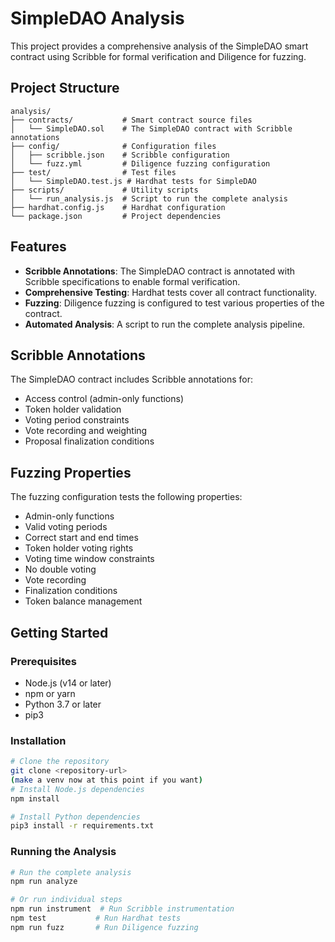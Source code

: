 # SimpleDAO Analysis

This project provides a comprehensive analysis of the SimpleDAO smart contract using Scribble for formal verification and Diligence for fuzzing.

## Project Structure

```
analysis/
├── contracts/           # Smart contract source files
│   └── SimpleDAO.sol    # The SimpleDAO contract with Scribble annotations
├── config/              # Configuration files
│   ├── scribble.json    # Scribble configuration
│   └── fuzz.yml         # Diligence fuzzing configuration
├── test/                # Test files
│   └── SimpleDAO.test.js # Hardhat tests for SimpleDAO
├── scripts/             # Utility scripts
│   └── run_analysis.js  # Script to run the complete analysis
├── hardhat.config.js    # Hardhat configuration
└── package.json         # Project dependencies
```

## Features

- **Scribble Annotations**: The SimpleDAO contract is annotated with Scribble specifications to enable formal verification.
- **Comprehensive Testing**: Hardhat tests cover all contract functionality.
- **Fuzzing**: Diligence fuzzing is configured to test various properties of the contract.
- **Automated Analysis**: A script to run the complete analysis pipeline.

## Scribble Annotations

The SimpleDAO contract includes Scribble annotations for:

- Access control (admin-only functions)
- Token holder validation
- Voting period constraints
- Vote recording and weighting
- Proposal finalization conditions

## Fuzzing Properties

The fuzzing configuration tests the following properties:

- Admin-only functions
- Valid voting periods
- Correct start and end times
- Token holder voting rights
- Voting time window constraints
- No double voting
- Vote recording
- Finalization conditions
- Token balance management

## Getting Started

### Prerequisites

- Node.js (v14 or later)
- npm or yarn
- Python 3.7 or later
- pip3

### Installation

```bash
# Clone the repository
git clone <repository-url>
(make a venv now at this point if you want)
# Install Node.js dependencies
npm install

# Install Python dependencies
pip3 install -r requirements.txt
```

### Running the Analysis

```bash
# Run the complete analysis
npm run analyze

# Or run individual steps
npm run instrument  # Run Scribble instrumentation
npm test           # Run Hardhat tests
npm run fuzz       # Run Diligence fuzzing
